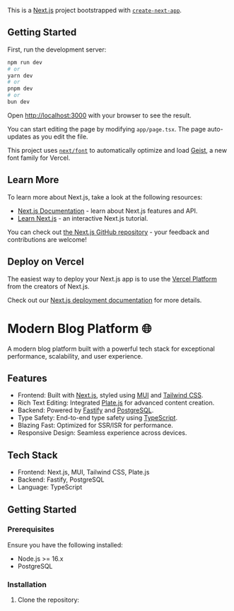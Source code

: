 This is a [Next.js](https://nextjs.org) project bootstrapped with [`create-next-app`](https://nextjs.org/docs/app/api-reference/cli/create-next-app).

## Getting Started

First, run the development server:

```bash
npm run dev
# or
yarn dev
# or
pnpm dev
# or
bun dev
```

Open [http://localhost:3000](http://localhost:3000) with your browser to see the result.

You can start editing the page by modifying `app/page.tsx`. The page auto-updates as you edit the file.

This project uses [`next/font`](https://nextjs.org/docs/app/building-your-application/optimizing/fonts) to automatically optimize and load [Geist](https://vercel.com/font), a new font family for Vercel.

## Learn More

To learn more about Next.js, take a look at the following resources:

- [Next.js Documentation](https://nextjs.org/docs) - learn about Next.js features and API.
- [Learn Next.js](https://nextjs.org/learn) - an interactive Next.js tutorial.

You can check out [the Next.js GitHub repository](https://github.com/vercel/next.js) - your feedback and contributions are welcome!

## Deploy on Vercel

The easiest way to deploy your Next.js app is to use the [Vercel Platform](https://vercel.com/new?utm_medium=default-template&filter=next.js&utm_source=create-next-app&utm_campaign=create-next-app-readme) from the creators of Next.js.

Check out our [Next.js deployment documentation](https://nextjs.org/docs/app/building-your-application/deploying) for more details.
# Modern Blog Platform 🌐  
A modern blog platform built with a powerful tech stack for exceptional performance, scalability, and user experience.  

## Features  
- Frontend: Built with [Next.js](https://nextjs.org/), styled using [MUI](https://mui.com/) and [Tailwind CSS](https://tailwindcss.com/).  
- Rich Text Editing: Integrated [Plate.js](https://platejs.dev/) for advanced content creation.  
- Backend: Powered by [Fastify](https://www.fastify.io/) and [PostgreSQL](https://www.postgresql.org/).  
- Type Safety: End-to-end type safety using [TypeScript](https://www.typescriptlang.org/).  
- Blazing Fast: Optimized for SSR/ISR for performance.  
- Responsive Design: Seamless experience across devices.  

## Tech Stack  
- Frontend: Next.js, MUI, Tailwind CSS, Plate.js  
- Backend: Fastify, PostgreSQL  
- Language: TypeScript  

## Getting Started  

### Prerequisites  
Ensure you have the following installed:  
- Node.js >= 16.x  
- PostgreSQL  

### Installation  

1. Clone the repository:  
   ```bash   
